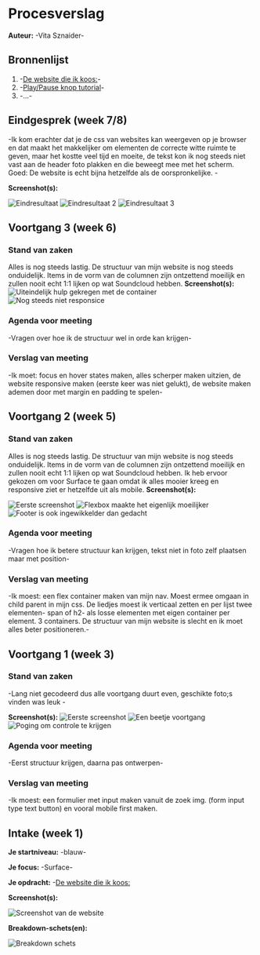# Procesverslag
**Auteur:** -Vita Sznaider-




## Bronnenlijst
1. -[De website die ik koos:](https://m.soundcloud.com/)-
2. -[Play/Pause knop tutorial](https://www.youtube.com/watch?v=TqLhpWCfdQ4&t=343s)-
3. -...-



## Eindgesprek (week 7/8)

-Ik kom erachter dat je de css van websites kan weergeven op je browser en dat maakt het makkelijker om elementen de correcte witte ruimte te geven, maar het kostte veel tijd en moeite, de tekst kon ik nog steeds niet vast aan de header foto plakken en die beweegt mee met het scherm. Goed: De website is echt bijna hetzelfde als de oorspronkelijke. -

**Screenshot(s):**


![Eindresultaat](/images/imgs/nu3.png "Home pagina")
![Eindresultaat 2](/images/imgs/nu.png "Trending pagina")
![Eindresultaat 3](/images/imgs/nu2.png "Trending pagina 2")



## Voortgang 3 (week 6)

### Stand van zaken

Alles is nog steeds lastig. De structuur van mijn website is nog steeds onduidelijk. Items in de vorm van de columnen zijn ontzettend moeilijk en zullen nooit echt 1:1 lijken op wat Soundcloud hebben. 
**Screenshot(s):**
![Uiteindelijk hulp gekregen met de container](/images/imgs/6.jpg "Screenshot 8")
![Nog steeds niet responsice](/images/screenshot11.png "Screenshot 1")


### Agenda voor meeting

-Vragen over hoe ik de structuur wel in orde kan krijgen-

### Verslag van meeting

-Ik moet: focus en hover states maken, alles scherper maken uitzien, de website responsive maken (eerste keer was niet gelukt), de website maken ademen door met margin en padding te spelen-


## Voortgang 2 (week 5)

### Stand van zaken

Alles is nog steeds lastig. De structuur van mijn website is nog steeds onduidelijk. Items in de vorm van de columnen zijn ontzettend moeilijk en zullen nooit echt 1:1 lijken op wat Soundcloud hebben. Ik heb ervoor gekozen om voor Surface te gaan omdat ik alles mooier kreeg en responsive ziet er hetzelfde uit als mobile.
**Screenshot(s):**

![Eerste screenshot](/images/imgs/4.jpg "Screenshot 5")
![Flexbox maakte het eigenlijk moeilijker](/images/imgs/7.jpg "Screenshot 6")
![Footer is ook ingewikkelder dan gedacht](/images/imgs/8.jpg "Screenshot 7")

### Agenda voor meeting

-Vragen hoe ik betere structuur kan krijgen, tekst niet in foto zelf plaatsen maar met position-

### Verslag van meeting

-Ik moest: een flex container maken van mijn nav. Moest ermee omgaan in child parent in mijn css. De liedjes moest ik verticaal zetten en per lijst twee elementen- span of h2- als losse elementen met eigen container per element. 3 containers. De structuur van mijn website is slecht en ik moet alles beter positioneren.- 




## Voortgang 1 (week 3)

### Stand van zaken

-Lang niet gecodeerd dus alle voortgang duurt even, geschikte foto;s vinden was leuk -

**Screenshot(s):**
![Eerste screenshot](/images/imgs/1.jpg "Screenshot 2")
![Een beetje voortgang](/images/imgs/2.jpg "Screenshot 3")
![Poging om controle te krijgen](/images/imgs/3.jpg "Screenshot 4")

### Agenda voor meeting

-Eerst structuur krijgen, daarna pas ontwerpen-

### Verslag van meeting

-Ik moest: een formulier met input maken vanuit de zoek img. (form input type text button) en vooral mobile first maken.


## Intake (week 1)

**Je startniveau:** -blauw-

**Je focus:** -Surface-

**Je opdracht:** -[De website die ik koos:](https://m.soundcloud.com/)

**Screenshot(s):**

![Screenshot van de website](/images/screenshot3.png "Screenshot 1")

**Breakdown-schets(en):**

![Breakdown schets](/images/breakdown.jpg "Homepage Breakdown")

